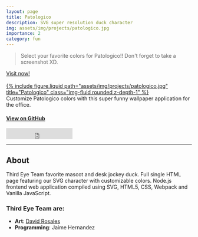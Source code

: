 ```yaml
---
layout: page
title: Patologico
description: SVG super resolution duck character
img: assets/img/projects/patologico.jpg
importance: 2
category: fun
---
```


> Select your favorite colors for Patologico!! Don't forget to take a screenshot XD.

<div class="row justify-content-center mt-3">
    <a class="btn btn-lg btn-block" href="https://aestial.github.io/Patologico/" role="button" target="_blank">Visit now!</a>
</div>
<br>
<div class="row">
    <div class="col-sm mt-3 mt-md-0">
        <a href="https://aestial.github.io/Patologico/" target="_blank">
            {% include figure.liquid path="assets/img/projects/patologico.jpg" title="Patologico" class="img-fluid rounded z-depth-1" %}
        </a>
    </div>
</div>
<div class="caption">
    Customize Patologico colors with this super funny wallpaper application for the office.
</div>

#### [View on GitHub](https://github.com/Aestial/Patologico)

<!-- Star on GitHub button -->
<iframe src="https://ghbtns.com/github-btn.html?user=Aestial&repo=Patologico&type=star&count=true&size=large" frameborder="0" scrolling="0" width="180" height="30" title="GitHub"></iframe>

---

## About 

Third Eye Team favorite mascot and desk jockey duck. Full single HTML page featuring our SVG character with customizable colors. Node.js frontend web application compiled using SVG, HTML5, CSS, Webpack and Vanilla
JavaScript.

### Third Eye Team are:

- **Art**: [David Rosales](https://www.instagram.com/4stronomo/)
- **Programming**: Jaime Hernandez

